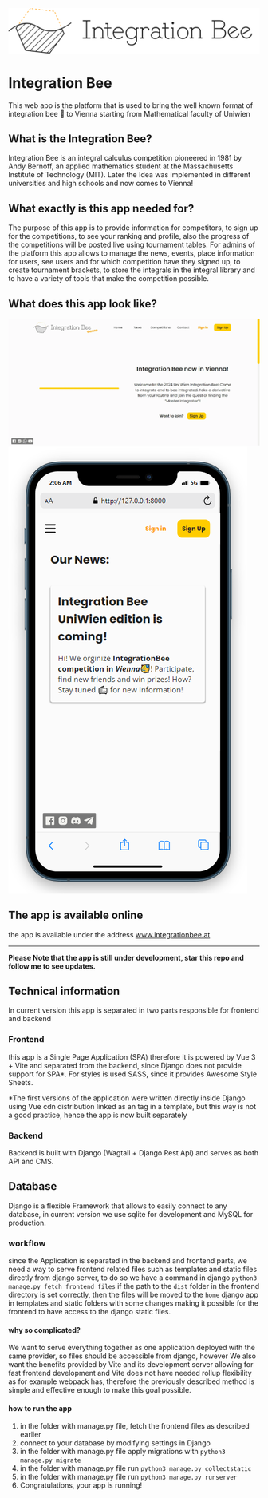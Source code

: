 <picture>
	<source alt="Integration Bee" media="(prefers-color-scheme: dark)" srcset="./Media/Integration_bee_logo_light_text_vec.svg">
	<img src="./Media/Integration_bee_logo_vec.svg" alt="Integration Bee">
</picture>

<!-- ![Integration Bee](./Media/Integration_bee_logo_lightbg.svg) -->

# Integration Bee

This web app is the platform that is used to bring the well known format
of integration bee 🐝 to Vienna starting from Mathematical faculty of Uniwien

## What is the Integration Bee?

Integration Bee is an integral calculus competition pioneered in 1981 by Andy Bernoff, an applied mathematics student at the Massachusetts Institute of Technology (MIT). Later the Idea was implemented in different universities and high schools and now comes to Vienna!

## What exactly is this app needed for?

The purpose of this app is to provide information for competitors, to sign up for the competitions, to see your ranking and profile, also
the progress of the competitions will be posted live using tournament tables.
For admins of the platform this app allows to manage the news, events, place information for users, see
users and for which competition have they signed up, to create tournament brackets, to store the integrals
in the integral library and to have a variety of tools that make the competition possible.

## What does this app look like?
![Home page Demo](./Media/Demo/IntegrationBee_desktop.webp)
![News page Demo](./Media/Demo/MobileNews.webp)

## The app is available online

the app is available under the address www.integrationbee.at


---
**Please Note that the app is still under development, star this repo and follow me to see updates.**

## Technical information

In current version this app is separated in two parts responsible for frontend and backend

### Frontend
this app is a Single Page Application (SPA) therefore it is powered
by Vue 3 + Vite and separated from the backend, since Django does not
provide support for SPA*. For styles is used SASS, since it provides Awesome Style Sheets.

*The first versions of the application were written directly inside Django
using Vue cdn distribution linked as an <src></src> tag in a template, but
this way is not a good practice, hence the app is now built separately

### Backend
Backend is built with Django (Wagtail + Django Rest Api) and serves as both
API and CMS.

## Database
Django is a flexible Framework that allows to easily connect to any database, in current
version we use sqlite for development and MySQL for production.

### workflow
since the Application is separated in the backend and frontend parts, we need a way
to serve frontend related files such as templates and static files directly from django
server, to do so we have a command in django ```python3 manage.py fetch_frontend_files```
if the path to the ```dist``` folder in the frontend directory is set correctly, then
the files will be moved to the ```home``` django app in templates and static folders with
some changes making it possible for the frontend to have access to the django static files.

#### why so complicated?
We want to serve everything together as one application deployed with the same provider,
so files should be accessible from django, however We also want the benefits provided by
Vite and its development server allowing for fast frontend development and Vite does not
have needed rollup flexibility as for example webpack has, therefore the previously described
method is simple and effective enough to make this goal possible.

#### how to run the app

1. in the folder with manage.py file, fetch the frontend files as described earlier
2. connect to your database by modifying settings in Django
3. in the folder with manage.py file apply migrations with ```python3 manage.py migrate```
4. in the folder with manage.py file run ```python3 manage.py collectstatic```
5. in the folder with manage.py file run ```python3 manage.py runserver```
6. Congratulations, your app is running!